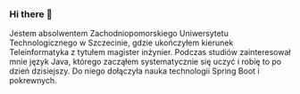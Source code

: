 ### Hi there 👋
Jestem absolwentem Zachodniopomorskiego Uniwersytetu Technologicznego w Szczecinie, gdzie ukończyłem
kierunek Teleinformatyka z tytułem magister inżynier. Podczas studiów zainteresował mnie język Java, którego
zacząłem systematycznie się uczyć i robię to po dzień dzisiejszy. Do niego dołączyła nauka technologii Spring Boot i
pokrewnych.
<!--
**michalzakrzewski/michalzakrzewski** is a ✨ _special_ ✨ repository because its `README.md` (this file) appears on your GitHub profile.

Here are some ideas to get you started:

- 🔭 I’m currently working on ...
- 🌱 I’m currently learning ...
- 👯 I’m looking to collaborate on ...
- 🤔 I’m looking for help with ...
- 💬 Ask me about ...
- 📫 How to reach me: ...
- 😄 Pronouns: ...
- ⚡ Fun fact: ...
-->
